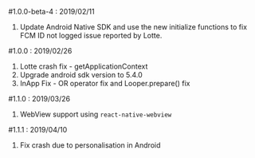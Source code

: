 #1.0.0-beta-4 : 2019/02/11
1. Update Android Native SDK and use the new initialize functions to fix FCM ID not logged issue reported by Lotte.

#1.0.0 : 2019/02/26
1. Lotte crash fix - getApplicationContext
2. Upgrade android sdk version to 5.4.0
3. InApp Fix - OR operator fix and Looper.prepare() fix

#1.1.0 : 2019/03/26
1. WebView support using `react-native-webview`

#1.1.1 : 2019/04/10
1. Fix crash due to personalisation in Android